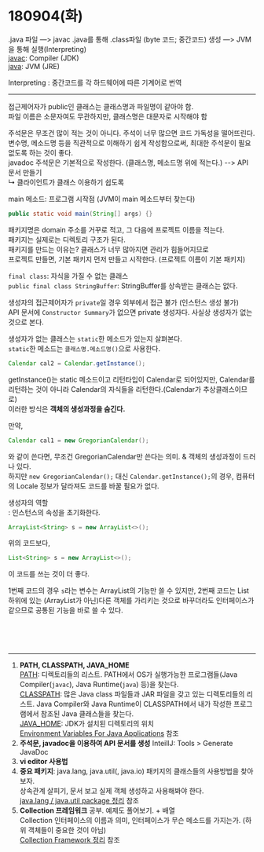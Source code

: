 # 180904(화)

.java 파일 —> javac .java를 통해 .class파일 (byte 코드; 중간코드) 생성 —> JVM을 통해 실행(Interpreting)  
<u>javac</u>: Compiler (JDK)  
<u>java</u>: JVM (JRE)

Interpreting : 중간코드를 각 하드웨어에 따른 기계어로 번역

---

접근제어자가 public인 클래스는 클래스명과 파일명이 같아야 함.  
파일 이름은 소문자여도 무관하지만, 클래스명은 대문자로 시작해야 함

주석문은 무조건 많이 적는 것이 아니다. 주석이 너무 많으면 코드 가독성을 떨어뜨린다. 변수명, 메소드명 등을 직관적으로 이해하기 쉽게 작성함으로써, 최대한 주석문이 필요없도록 하는 것이 좋다.  
javadoc 주석문은 기본적으로 작성한다. (클래스명, 메소드명 위에 적는다.) --> API 문서 만들기  
↳ 클라이언트가 클래스 이용하기 쉽도록

main 메소드: 프로그램 시작점 (JVM이 main 메소드부터 찾는다)  

```java
public static void main(String[] args) {}
```



패키지명은 domain 주소를 거꾸로 적고, 그 다음에 프로젝트 이름을 적는다.  
패키지는 실제로는 디렉토리 구조가 된다.  
패키지를 만드는 이유는? 클래스가 너무 많아지면 관리가 힘들어지므로  
프로젝트 만들면, 기본 패키지 먼저 만들고 시작한다. (프로젝트 이름이 기본 패키지)

`final class`: 자식을 가질 수 없는 클래스  
`public final class StringBuffer`: StringBuffer를 상속받는 클래스는 없다.

생성자의 접근제어자가 `private`일 경우 외부에서 접근 불가 (인스턴스 생성 불가)  
API 문서에 `Constructor Summary`가 없으면 private 생성자다. 사실상 생성자가 없는 것으로 본다.

생성자가 없는 클래스는 `static`한 메소드가 있는지 살펴본다.  
`static`한 메소드는 `클래스명.메소드명()`으로 사용한다.



```java
Calendar cal2 = Calendar.getInstance();
```

getInstance()는 static 메소드이고 리턴타입이 Calendar로 되어있지만, Calendar를 리턴하는 것이 아니라 Calendar의 자식들을 리턴한다.(Calendar가 추상클래스이므로)  
이러한 방식은 **객체의 생성과정을 숨긴다.**

만약,  

```java
Calendar cal1 = new GregorianCalendar();
```

와 같이 쓴다면, 무조건 GregorianCalendar만 쓴다는 의미. & 객체의 생성과정이 드러나 있다.  
하지만 `new GregorianCalendar();` 대신 `Calendar.getInstance();`의 경우, 컴퓨터의 Locale 정보가 달라져도 코드를 바꿀 필요가 없다.



생성자의 역할  
: 인스턴스의 속성을 초기화한다.



```java
ArrayList<String> s = new ArrayList<>();
```

위의 코드보다,

```java
List<String> s = new ArrayList<>();
```

이 코드를 쓰는 것이 더 좋다. 

1번째 코드의 경우 `s`라는 변수는 ArrayList의 기능만 쓸 수 있지만, 2번째 코드는 List 하위에 있는 (ArrayList가 아닌)다른 객체를 가리키는 것으로 바꾸더라도 인터페이스가 같으므로 공통된 기능을 바로 쓸 수 있다.



<br/><br/><br/>

---

1. **PATH, CLASSPATH, JAVA_HOME**  
   <u>PATH</u>: 디렉토리들의 리스트. PATH에서 OS가 실행가능한 프로그램들(Java Compiler(`javac`), Java Runtime(`java`) 등)을 찾는다.  
   <u>CLASSPATH</u>: 많은 Java class 파일들과 JAR 파일을 갖고 있는 디렉토리들의 리스트. Java Compiler와 Java Runtime이 CLASSPATH에서 내가 작성한 프로그램에서 참조된 Java 클래스들을 찾는다.  
   <u>JAVA_HOME</u>: JDK가 설치된 디렉토리의 위치  
   [Environment Variables For Java Applications](http://www.ntu.edu.sg/home/ehchua/programming/howto/environment_variables.html) 참조
2. **주석문, javadoc을 이용하여 API 문서를 생성**
   InteillJ: Tools > Generate JavaDoc
3. **vi editor 사용법**
4. **중요 패키지**: java.lang, java.util(, java.io) 패키지의 클래스들의 사용방법을 찾아보자.  
   상속관계 살피기, 문서 보고 실제 객체 생성하고 사용해봐야 한다.  
   [java.lang / java.util package 정리](https://github.com/gyumin-kim/jwpm-2/blob/master/java.lang_java.util_package.md) 참조
5. **Collection 프레임워크** 공부. 예제도 풀어보기. + 배열  
   Collection 인터페이스의 이름과 의미, 인터페이스가 무슨 메소드를 가지는가. (하위 객체들이 중요한 것이 아님)  
   [Collection Framework 정리](https://github.com/gyumin-kim/JWPM-2/blob/master/CollectionFramework.md) 참조